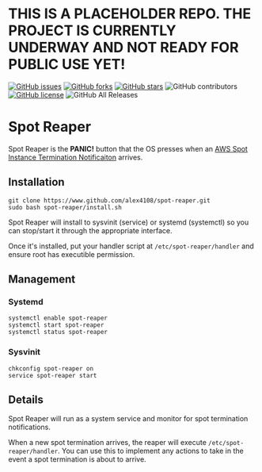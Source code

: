 # THIS IS A PLACEHOLDER REPO.  THE PROJECT IS CURRENTLY UNDERWAY AND NOT READY FOR PUBLIC USE YET!

[![GitHub issues](https://img.shields.io/github/issues/alex4108/spot-reaper)](https://github.com/alex4108/spot-reaper/issues)
[![GitHub forks](https://img.shields.io/github/forks/alex4108/spot-reaper)](https://github.com/alex4108/spot-reaper/network)
[![GitHub stars](https://img.shields.io/github/stars/alex4108/spot-reaper)](https://github.com/alex4108/spot-reaper/stargazers)
![GitHub contributors](https://img.shields.io/github/contributors/alex4108/spot-reaper)
[![GitHub license](https://img.shields.io/github/license/alex4108/spot-reaper)](https://github.com/alex4108/spot-reaper/blob/master/LICENSE)
![GitHub All Releases](https://img.shields.io/github/downloads/alex4108/spot-reaper/total)

# Spot Reaper

Spot Reaper is the **PANIC!** button that the OS presses when an [AWS Spot Instance Termination Notificaiton](https://docs.aws.amazon.com/AWSEC2/latest/UserGuide/spot-interruptions.html#spot-instance-termination-notices) arrives.

## Installation

```
git clone https://www.github.com/alex4108/spot-reaper.git
sudo bash spot-reaper/install.sh
```

Spot Reaper will install to sysvinit (service) or systemd (systemctl) so you can stop/start it through the appropriate interface.

Once it's installed, put your handler script at `/etc/spot-reaper/handler` and ensure root has executible permission.

## Management

### Systemd

```
systemctl enable spot-reaper
systemctl start spot-reaper
systemctl status spot-reaper
```

### Sysvinit

```
chkconfig spot-reaper on
service spot-reaper start
```


## Details

Spot Reaper will run as a system service and monitor for spot termination notifications.

When a new spot termination arrives, the reaper will execute `/etc/spot-reaper/handler`.  You can use this to implement any actions to take in the event a spot termination is about to arrive.

